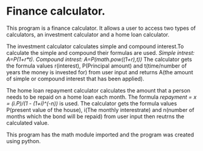 # Finance calculator.

This program is a finance calculator. It allows a user to access two types of calculators, an investment calculator 
and a home loan calculator.

The investment calculator calculates simple and compound interest.To calculate the simple and compound their formulas
are used.
_Simple intrest: A=P(1+r*t).
Compound intrest: A=P(math.pow((1+r),t))_
The calculator gets the formula values r(interest), P(Principal amount) and t(time/number of years the money is 
invested for) from user input and returns A(the amount of simple or compound interest that has been applied).

The home loan repayment calculator calculates the amount that a person needs to be repaid on a home loan each month.
The formula _repayment = x = (i.P)/(1 - (1+i)^(-n))_ is used. The calculator gets the formula values P(present value 
of the house), i(The monthly interestrate) and n(number of months which the bond will be repaid) from user input then
reutrns the calculated value.

This program has the math module imported and the program was created using python.
